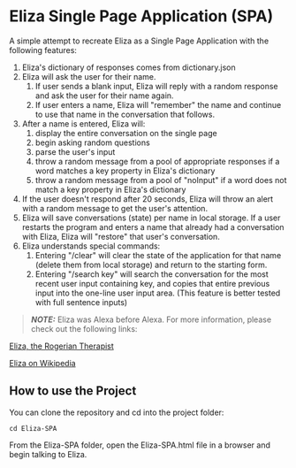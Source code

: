 # Eliza Single Page Application (SPA)

A simple attempt to recreate Eliza as a Single Page Application with the following features:

1. Eliza's dictionary of responses comes from dictionary.json
2. Eliza will ask the user for their name.
   1. If user sends a blank input, Eliza will reply with a random response and ask the user for their name again.
   2. If user enters a name, Eliza will "remember" the name and continue to use that name in the conversation that follows.
3. After a name is entered, Eliza will:
   1. display the entire conversation on the single page
   2. begin asking random questions
   3. parse the user's input
   4. throw a random message from a pool of appropriate responses if a word matches a key property in Eliza's dictionary
   5. throw a random message from a pool of "noInput" if a word does not match a key property in Eliza's dictionary
4. If the user doesn't respond after 20 seconds, Eliza will throw an alert with a random message to get the user's attention.
5. Eliza will save conversations (state) per name in local storage. If a user restarts the program and enters a name that already had a conversation with Eliza, Eliza will "restore" that user's conversation.
6. Eliza understands special commands:
   1. Entering "/clear" will clear the state of the application for that name (delete them from local storage) and return to the starting form.
   2. Entering "/search key" will search the conversation for the most recent user input containing key, and copies that entire previous input into the one-line user input area. (This feature is better tested with full sentence inputs)

> **_NOTE:_** Eliza was Alexa before Alexa. For more information, please check out the following links:

[Eliza, the Rogerian Therapist](http://psych.fullerton.edu/mbirnbaum/psych101/Eliza.htm)

[Eliza on Wikipedia](https://en.wikipedia.org/wiki/ELIZA)

## How to use the Project

You can clone the repository and cd into the project folder:

```
cd Eliza-SPA
```

From the Eliza-SPA folder, open the Eliza-SPA.html file in a browser and begin talking to Eliza.
